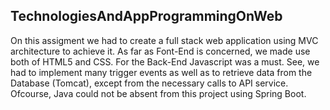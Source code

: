 <h2>TechnologiesAndAppProgrammingOnWeb</h2>

On this assigment we had to create a full stack web application using MVC architecture to achieve it. As far as Font-End is concerned, we made use both of HTML5 and CSS. For the Back-End Javascript was a must. See, we had to implement many trigger events as well as to retrieve data from the Database (Tomcat), except from the necessary calls to API service. Ofcourse, Java could not be absent from this project using Spring Boot. 
